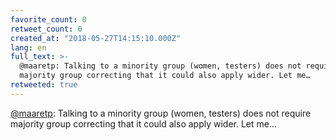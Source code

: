 ```yaml
---
favorite_count: 0
retweet_count: 0
created_at: "2018-05-27T14:15:10.000Z"
lang: en
full_text: >-
  @maaretp: Talking to a minority group (women, testers) does not require
  majority group correcting that it could also apply wider. Let me…
retweeted: true
---
```


[@maaretp](https://twitter.com/maaretp): Talking to a minority group (women,
testers) does not require majority group correcting that it could also apply
wider. Let me…
